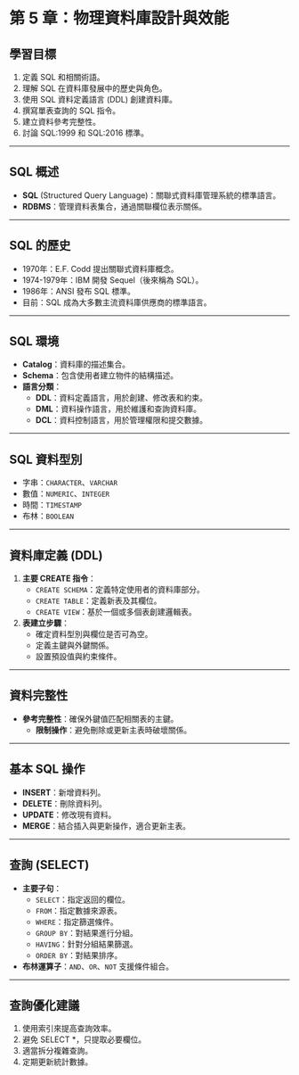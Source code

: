 # **第 5 章：物理資料庫設計與效能**

## **學習目標**

1. 定義 SQL 和相關術語。
2. 理解 SQL 在資料庫發展中的歷史與角色。
3. 使用 SQL 資料定義語言 (DDL) 創建資料庫。
4. 撰寫單表查詢的 SQL 指令。
5. 建立資料參考完整性。
6. 討論 SQL:1999 和 SQL:2016 標準。

---

## **SQL 概述**

- **SQL** (Structured Query Language)：關聯式資料庫管理系統的標準語言。
- **RDBMS**：管理資料表集合，通過關聯欄位表示關係。

---

## **SQL 的歷史**

- 1970年：E.F. Codd 提出關聯式資料庫概念。
- 1974-1979年：IBM 開發 Sequel（後來稱為 SQL）。
- 1986年：ANSI 發布 SQL 標準。
- 目前：SQL 成為大多數主流資料庫供應商的標準語言。

---

## **SQL 環境**

- **Catalog**：資料庫的描述集合。
- **Schema**：包含使用者建立物件的結構描述。
- **語言分類**：
  - **DDL**：資料定義語言，用於創建、修改表和約束。
  - **DML**：資料操作語言，用於維護和查詢資料庫。
  - **DCL**：資料控制語言，用於管理權限和提交數據。

---

## **SQL 資料型別**

- 字串：`CHARACTER`、`VARCHAR`
- 數值：`NUMERIC`、`INTEGER`
- 時間：`TIMESTAMP`
- 布林：`BOOLEAN`

---

## **資料庫定義 (DDL)**

1. **主要 CREATE 指令**：
   - `CREATE SCHEMA`：定義特定使用者的資料庫部分。
   - `CREATE TABLE`：定義新表及其欄位。
   - `CREATE VIEW`：基於一個或多個表創建邏輯表。
2. **表建立步驟**：
   - 確定資料型別與欄位是否可為空。
   - 定義主鍵與外鍵關係。
   - 設置預設值與約束條件。

---

## **資料完整性**

- **參考完整性**：確保外鍵值匹配相關表的主鍵。
  - **限制操作**：避免刪除或更新主表時破壞關係。

---

## **基本 SQL 操作**

- **INSERT**：新增資料列。
- **DELETE**：刪除資料列。
- **UPDATE**：修改現有資料。
- **MERGE**：結合插入與更新操作，適合更新主表。

---

## **查詢 (SELECT)**

- **主要子句**：
  - `SELECT`：指定返回的欄位。
  - `FROM`：指定數據來源表。
  - `WHERE`：指定篩選條件。
  - `GROUP BY`：對結果進行分組。
  - `HAVING`：針對分組結果篩選。
  - `ORDER BY`：對結果排序。
- **布林運算子**：`AND`、`OR`、`NOT` 支援條件組合。

---

## **查詢優化建議**

1. 使用索引來提高查詢效率。
2. 避免 SELECT *，只提取必要欄位。
3. 適當拆分複雜查詢。
4. 定期更新統計數據。
